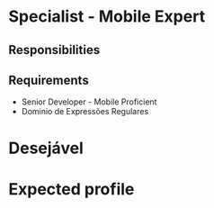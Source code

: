 # Specialist - Mobile Expert

## Responsibilities

## Requirements

- Senior Developer - Mobile Proficient
- Dominio de Expressões Regulares

# Desejável

# Expected profile